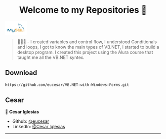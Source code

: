 <h1 align="center">Welcome to my Repositories 🤝</h1>
<p>
  <img align="center" alt="mysql" height="45" width="70" src="./mysql.png">
</p>

> 🌱👨‍💻 - I created variables and control flow, I understood Conditionals and loops, I got to know the main types of VB.NET, I started to build a desktop program. I created this project using the Alura course that taught me all the VB.NET syntex.

## Download

```sh
https://github.com/eucesar/VB.NET-with-Windows-Forms.git
```

## Cesar

👤 **Cesar Iglesias**

* Github: [@eucesar](https://github.com/eucesar)
* LinkedIn: [@Cesar Iglesias](https://www.linkedin.com/in/cesar-iglesias-tecnologia/)

***
